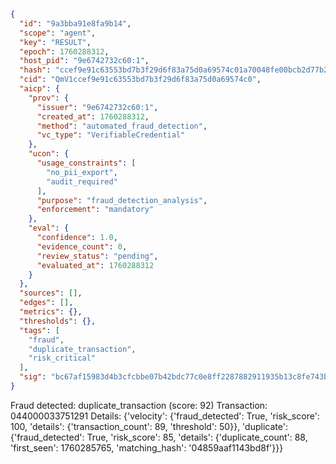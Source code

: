 ```json
{
  "id": "9a3bba91e8fa9b14",
  "scope": "agent",
  "key": "RESULT",
  "epoch": 1760288312,
  "host_pid": "9e6742732c60:1",
  "hash": "ccef9e91c63553bd7b3f29d6f83a75d0a69574c01a70048fe00bcb2d77b299d4",
  "cid": "QmV1ccef9e91c63553bd7b3f29d6f83a75d0a69574c0",
  "aicp": {
    "prov": {
      "issuer": "9e6742732c60:1",
      "created_at": 1760288312,
      "method": "automated_fraud_detection",
      "vc_type": "VerifiableCredential"
    },
    "ucon": {
      "usage_constraints": [
        "no_pii_export",
        "audit_required"
      ],
      "purpose": "fraud_detection_analysis",
      "enforcement": "mandatory"
    },
    "eval": {
      "confidence": 1.0,
      "evidence_count": 0,
      "review_status": "pending",
      "evaluated_at": 1760288312
    }
  },
  "sources": [],
  "edges": [],
  "metrics": {},
  "thresholds": {},
  "tags": [
    "fraud",
    "duplicate_transaction",
    "risk_critical"
  ],
  "sig": "bc67af15983d4b3cfcbbe07b42bdc77c0e8ff2287882911935b13c8fe743ba00"
}
```

Fraud detected: duplicate_transaction (score: 92)
Transaction: 044000033751291
Details: {'velocity': {'fraud_detected': True, 'risk_score': 100, 'details': {'transaction_count': 89, 'threshold': 50}}, 'duplicate': {'fraud_detected': True, 'risk_score': 85, 'details': {'duplicate_count': 88, 'first_seen': 1760285765, 'matching_hash': '04859aaf1143bd8f'}}}